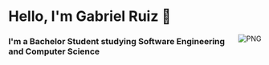 # Hello, I'm Gabriel Ruiz 👋

<img align='right' alt='PNG' src="https://c.neh.tw/thumb/f/720/m2i8Z5m2Z5m2b1N4.jpg">

### I'm a Bachelor Student studying Software Engineering and Computer Science 

<!--
**Garuizbido/Garuizbido** is a ✨ _special_ ✨ repository because its `README.md` (this file) appears on your GitHub profile.

Here are some ideas to get you started:

- 🔭 I’m currently working on ...
- 🌱 I’m currently learning ...
- 👯 I’m looking to collaborate on ...
- 🤔 I’m looking for help with ...
- 💬 Ask me about ...
- 📫 How to reach me: ...
- 😄 Pronouns: ...
- ⚡ Fun fact: ...
-->
